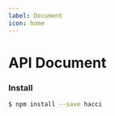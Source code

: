 ```yaml
---
label: Document
icon: home
---
```

# API Document

### Install

```bash
$ npm install --save hacci
```